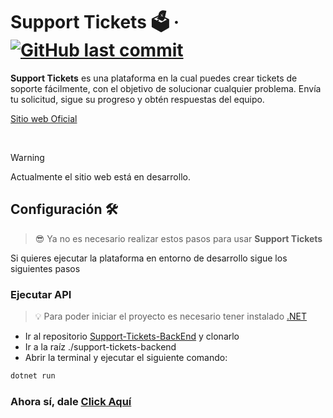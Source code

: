 # Support Tickets 🗳️ &middot; [![GitHub last commit](https://img.shields.io/github/last-commit/Juankyyy/support-tickets-backend?label=Last%20Commit&color=FFFF00)](https://github.com/Juankyyy/support-tickets-frontend/commits/main)

**Support Tickets** es una plataforma en la cual puedes crear tickets de soporte fácilmente, con el objetivo de solucionar cualquier problema. Envía tu solicitud, sigue su progreso y obtén respuestas del equipo.

[Sitio web Oficial](https://supporttickets.vercel.app/)

<br>

> [!WARNING] 
> Actualmente el sitio web está en desarrollo.

## Configuración 🛠️

> 😎 Ya no es necesario realizar estos pasos para usar **Support Tickets** <br>

Si quieres ejecutar la plataforma en entorno de desarrollo sigue los siguientes pasos

### Ejecutar API

> 💡 Para poder iniciar el proyecto es necesario tener instalado [.NET](https://dotnet.microsoft.com/es-es/download)

- Ir al repositorio [Support-Tickets-BackEnd](https://github.com/Juankyyy/support-tickets-backend) y clonarlo
- Ir a la raíz ./support-tickets-backend
- Abrir la terminal y ejecutar el siguiente comando:

```bash
dotnet run
```

###  Ahora sí, dale [Click Aquí](https://supporttickets.vercel.app/)